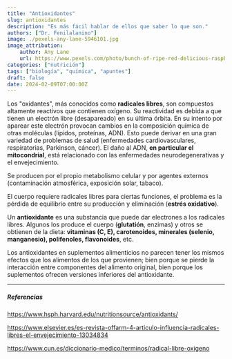 ```yaml
---
title: "Antioxidantes"
slug: antioxidantes
description: "Es más fácil hablar de ellos que saber lo que son."
authors: ["Dr. Fenilalanino"]
image: ./pexels-any-lane-5946101.jpg
image_attribution:
    author: Any Lane
    url: https://www.pexels.com/photo/bunch-of-ripe-red-delicious-raspberry-5946101/
categories: ["nutrición"]
tags: ["biología", "química", "apuntes"]
draft: false
date: 2024-02-09T07:00:00Z
---
```


Los "oxidantes", más conocidos como **radicales libres**, son compuestos altamente reactivos que contienen oxígeno. Su reactividad es debida a que tienen un electrón libre (desapareado) en su última órbita. En su intento por aparear este electrón provocan cambios en la composición química de otras moléculas (lípidos, proteínas, ADN). Esto puede derivar en una gran variedad de problemas de salud (enfermedades cardiovasculares, respiratorias, Parkinson, cáncer). El daño al ADN, **en particular el mitocondrial**, está relacionado con las enfermedades neurodegenerativas y el envejecimiento.

Se producen por el propio metabolismo celular y por agentes externos (contaminación atmosférica, exposición solar, tabaco).

El cuerpo requiere radicales libres para ciertas funciones, el problema es la pérdida de equilibrio entre su producción y eliminación (**estrés oxidativo**).

Un **antioxidante** es una substancia que puede dar electrones a los radicales libres. Algunos los produce el cuerpo (**glutatión**, enzimas) y otros se obtienen de la dieta: **vitaminas (C, E), carotenoides, minerales (selenio, manganesio), polifenoles, flavonoides**, etc.

Los antioxidantes en suplementos alimenticios no parecen tener los mismos efectos que los alimentos de los que provienen; bien porque se pierde la interacción entre componentes del alimento original, bien porque los suplementos ofrecen versiones inferiores del antioxidante.


---

##### Referencias

https://www.hsph.harvard.edu/nutritionsource/antioxidants/

https://www.elsevier.es/es-revista-offarm-4-articulo-influencia-radicales-libres-el-envejecimiento-13034834

https://www.cun.es/diccionario-medico/terminos/radical-libre-oxigeno
